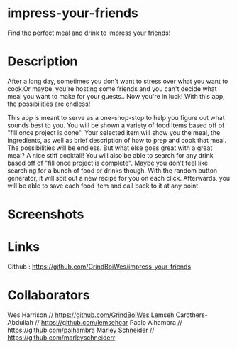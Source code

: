 # impress-your-friends
Find the perfect meal and drink to impress your friends!


# Description
After a long day, sometimes you don't want to stress over what you want to cook.Or maybe, you're hosting some friends and you can't decide what meal you want to make for your guests.. Now you're in luck! With this app, the possibilities are endless! 

This app is meant to serve as a one-shop-stop to help you figure out what sounds best to you. You will be shown a variety of food items based off of "fill once project is done". Your selected item will show you the meal, the ingredients, as well as brief description of how to prep and cook that meal. The possibilities will be endless. But what else goes great with a great meal? A nice stiff cocktail! You will also be able to search for any drink based off of "fill once project is complete". Maybe you don't feel like searching for a bunch of food or drinks though. With the random button generator, it will spit out a new recipe for you on each click. Afterwards, you will be able to save each food item and call back to it at any point.
# Screenshots

# Links

Github : https://github.com/GrindBoiWes/impress-your-friends

# Collaborators 

Wes Harrison // https://github.com/GrindBoiWes
Lemseh Carothers-Abdullah // https://github.com/lemsehcar
Paolo Alhambra // https://github.com/palhambra 
Marley Schneider // https://github.com/marleyschneiderr